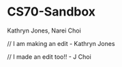 # CS70-Sandbox
Kathryn Jones, Narei Choi

// I am making an edit - Kathryn Jones

// I made an edit too!! - J Choi